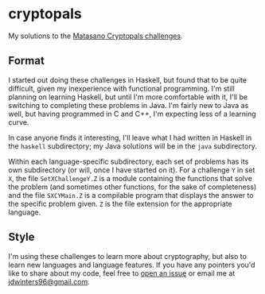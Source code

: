 # cryptopals

My solutions to the [Matasano Cryptopals challenges](https://cryptopals.com/).

## Format

I started out doing these challenges in Haskell, but found that to be quite
difficult, given my inexperience with functional programming. I'm still
planning on learning Haskell, but until I'm more comfortable with it, I'll be
switching to completing these problems in Java. I'm fairly new to Java as well,
but having programmed in C and C++, I'm expecting less of a learning curve.

In case anyone finds it interesting, I'll leave what I had written in Haskell
in the `haskell` subdirectory; my Java solutions will be in the `java`
subdirectory.

Within each language-specific subdirectory, each set of problems has its own
subdirectory (or will, once I have started on it). For a challenge `Y` in set
`X`, the file `SetXChallengeY.Z` is a module containing the functions that
solve the problem (and sometimes other functions, for the sake of completeness)
and the file `SXCYMain.Z` is a compilable program that displays the answer to
the specific problem given. `Z` is the file extension for the appropriate
language.

## Style

I'm using these challenges to learn more about cryptography, but also to learn
new languages and language features. If you have any pointers you'd like to
share about my code, feel free to
[open an issue](https://github.com/jdw1996/cryptopals/issues/new) or email me
at [jdwinters96@gmail.com](mailto:jdwinters96@gmail.com).

